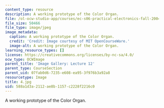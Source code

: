 ```yaml
---
content_type: resource
description: A working prototype of the Color Organ.
file: /ol-ocw-studio-app/courses/ec-s06-practical-electronics-fall-2004/588a1d3a2112ae8b1157c2228f2216c0_4.jpg
file_size: 50466
file_type: image/jpeg
image_metadata:
  caption: A working prototype of the Color Organ.
  credit: 'Credit: Image courtesy of MIT OpenCourseWare.'
  image-alt: A working prototype of the Color Organ.
learning_resource_types: []
license: https://creativecommons.org/licenses/by-nc-sa/4.0/
ocw_type: OCWImage
parent_title: 'Image Gallery: Lecture 12'
parent_type: CourseSection
parent_uid: 07fab0d6-7235-e608-ea95-3f976b3a92a8
resourcetype: Image
title: 4.jpg
uid: 588a1d3a-2112-ae8b-1157-c2228f2216c0
---
```

A working prototype of the Color Organ.